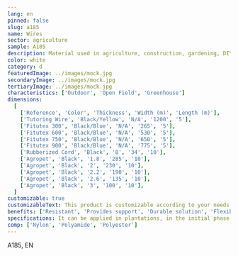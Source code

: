 ```yaml
---
lang: en
pinned: false
slug: a185
name: Wires
sector: agriculture
sample: A185
description: Material used in agriculture, construction, gardening, DIY, among others. It allows for "tying" or joining different parts, providing stability and resistance.
color: white
category: d
featuredImage: ../images/mock.jpg
secondaryImage: ../images/mock.jpg
tertiaryImage: ../images/mock.jpg
characteristics: ['Outdoor', 'Open Field', 'Greenhouse']
dimensions:
  [
    ['Reference', 'Color', 'Thickness', 'Width (m)', 'Length (m)'],
    ['Tutoring Wire', 'Black/Yellow', 'N/A', '1200', '5'],
    ['Fitutex 300', 'Black/Blue', 'N/A', '265', '5'],
    ['Fitutex 600', 'Black/Blue', 'N/A', '530', '5'],
    ['Fitutex 750', 'Black/Blue', 'N/A', '650', '5'],
    ['Fitutex 900', 'Black/Blue', 'N/A', '775', '5'],
    ['Rubberized Cord', 'Black', '8', '34', '10'],
    ['Agropet', 'Black', '1.8', '285', '10'],
    ['Agropet', 'Black', '2', '230', '10'],
    ['Agropet', 'Black', '2.2', '190', '10'],
    ['Agropet', 'Black', '2.6', '135', '10'],
    ['Agropet', 'Black', '3', '100', '10'],
  ]
customizable: true
customizableText: This product is customizable according to your needs. Contact us for more information.
benefits: ['Resistant', 'Provides support', 'Durable solution', 'Flexible', 'Reusable']
specifications: It can be applied in plantations, in the initial phase of growth and eventual progression.
comp: ['Nylon', 'Polyamide', 'Polyester']
---
```


A185, EN

